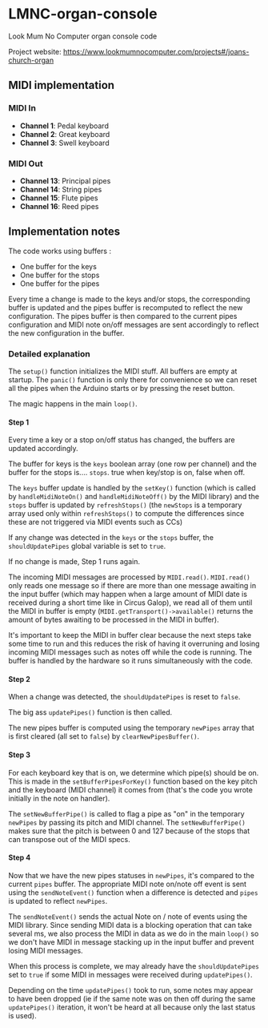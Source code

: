 # LMNC-organ-console
Look Mum No Computer organ console code

Project website: https://www.lookmumnocomputer.com/projects#/joans-church-organ

## MIDI implementation

### MIDI In

* **Channel 1**: Pedal keyboard
* **Channel 2**: Great keyboard
* **Channel 3**: Swell keyboard

### MIDI Out

* **Channel 13**: Principal pipes
* **Channel 14**: String pipes
* **Channel 15**: Flute pipes
* **Channel 16**: Reed pipes

## Implementation notes

The code works using buffers :
- One buffer for the keys
- One buffer for the stops
- One buffer for the pipes

Every time a change is made to the keys and/or stops, the corresponding buffer is updated and the pipes buffer is recomputed to reflect the new configuration. The pipes buffer is then compared to the current pipes configuration and MIDI note on/off messages are sent accordingly to reflect the new configuration in the buffer.

### Detailed explanation

The `setup()` function initializes the MIDI stuff. All buffers are empty at startup. The `panic()` function is only there for convenience so we can reset all the pipes when the Arduino starts or by pressing the reset button.

The magic happens in the main `loop()`.

#### Step 1

Every time a key or a stop on/off status has changed, the buffers are updated accordingly.

The buffer for keys is the `keys` boolean array (one row per channel) and the buffer for the stops is.... `stops`. true when key/stop is on, false when off.

The `keys` buffer update is handled by the `setKey()` function (which is called by `handleMidiNoteOn()` and `handleMidiNoteOff()` by the MIDI library) and the `stops` buffer is updated by `refreshStops()` (the `newStops` is a temporary array used only within `refreshStops()` to compute the differences since these are not triggered via MIDI events such as CCs)

If any change was detected in the `keys` or the `stops` buffer, the `shouldUpdatePipes` global variable is set to `true`.

If no change is made, Step 1 runs again.

The incoming MIDI messages are processed by `MIDI.read()`. `MIDI.read()` only reads one message so if there are more than one message awaiting in the input buffer (which may happen when a large amount of MIDI date is received during a short time like in Circus Galop), we read all of them until the MIDI in buffer is empty (`MIDI.getTransport()->available()` returns the amount of bytes awaiting to be processed in the MIDI in buffer).

It's important to keep the MIDI in buffer clear because the next steps take some time to run and this reduces the risk of having it overruning and losing incoming MIDI messages such as notes off while the code is running. The buffer is handled by the hardware so it runs simultaneously with the code.

#### Step 2

When a change was detected, the `shouldUpdatePipes` is reset to `false`.

The big ass `updatePipes()` function is then called.

The new pipes buffer is computed using the temporary `newPipes` array that is first cleared (all set to `false`) by `clearNewPipesBuffer()`.

#### Step 3

For each keyboard key that is on, we determine which pipe(s) should be on. This is made in the `setBufferPipesForKey()` function based on the key pitch and the keyboard (MIDI channel) it comes from (that's the code you wrote initially in the note on handler).

The `setNewBufferPipe()` is called to flag a pipe as "on" in the temporary `newPipes` by passing its pitch and MIDI channel. The `setNewBufferPipe()` makes sure that the pitch is between 0 and 127 because of the stops that can transpose out of the MIDI specs.

#### Step 4

Now that we have the new pipes statuses in `newPipes`, it's compared to the current `pipes` buffer. The appropriate MIDI note on/note off event is sent using the `sendNoteEvent()` function when a difference is detected and `pipes` is updated to reflect `newPipes`.

The `sendNoteEvent()` sends the actual Note on / note of events using the MIDI library. Since sending MIDI data is a blocking operation that can take several ms, we also process the MIDI in data as we do in the main `loop()` so we don't have MIDI in message stacking up in the input buffer and prevent losing MIDI messages.

When this process is complete, we may already have the `shouldUpdatePipes` set to `true` if some MIDI in messages were received during `updatePipes()`.

Depending on the time `updatePipes()` took to run, some notes may appear to have been dropped (ie if the same note was on then off during the same `updatePipes()` iteration, it won't be heard at all because only the last status is used).